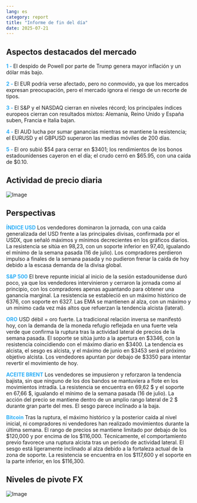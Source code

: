```yaml
---
lang: es
category: report
title: "Informe de fin del día"
date: 2025-07-21
---
```



<h2>Aspectos destacados del mercado</h2>
<strong style="color: #2caef7;">1 - </strong> El despido de Powell por parte de Trump genera mayor inflación y un dólar más bajo.

<strong style="color: #2caef7;">2 - </strong> El EUR podría verse afectado, pero no conmovido, ya que los mercados expresan preocupación, pero el mercado ignora el riesgo de un recorte de tipos.

<strong style="color: #2caef7;">3 - </strong> El S&P y el NASDAQ cierran en niveles récord; los principales índices europeos cierran con resultados mixtos: Alemania, Reino Unido y España suben, Francia e Italia bajan.

<strong style="color: #2caef7;">4 - </strong> El AUD lucha por sumar ganancias mientras se mantiene la resistencia; el EURUSD y el GBPUSD superaron las medias móviles de 200 días.

<strong style="color: #2caef7;">5 - </strong> El oro subió $54 para cerrar en $3401; los rendimientos de los bonos estadounidenses cayeron en el día; el crudo cerró en $65.95, con una caída de $0.10.



<h2>Actividad de precio diaria</h2>
<img src="https://markleighedu.github.io/img/Jul-2025/21-Jul-2025/price.jpg" alt="Image"/>

<h2>Perspectivas</h2>
<strong style="color: #2caef7;">ÍNDICE USD</strong> Los vendedores dominaron la jornada, con una caída generalizada del USD frente a las principales divisas, confirmada por el USDX, que señaló máximos y mínimos decrecientes en los gráficos diarios. La resistencia se sitúa en 98,23, con un soporte inferior en 97,40, igualando el mínimo de la semana pasada (16 de julio). Los compradores perdieron impulso a finales de la semana pasada y no pudieron frenar la caída de hoy debido a la escasa demanda de la divisa global.

<strong style="color: #2caef7;">S&P 500</strong> El breve repunte inicial al inicio de la sesión estadounidense duró poco, ya que los vendedores intervinieron y cerraron la jornada como al principio, con los compradores apenas aguantando para obtener una ganancia marginal. La resistencia se estableció en un máximo histórico de 6376, con soporte en 6327. Las EMA se mantienen al alza, con un máximo y un mínimo cada vez más altos que refuerzan la tendencia alcista (lateral).

<strong style="color: #2caef7;">ORO</strong> USD débil = oro fuerte. La tradicional relación inversa se manifestó hoy, con la demanda de la moneda refugio reflejada en una fuerte vela verde que confirma la ruptura tras la actividad lateral de precios de la semana pasada. El soporte se sitúa junto a la apertura en $3346, con la resistencia coincidiendo con el máximo diario en $3400. La tendencia es alcista, el sesgo es alcista, y el máximo de junio en $3453 será el próximo objetivo alcista. Los vendedores apuntan por debajo de $3350 para intentar revertir el movimiento de hoy.

<strong style="color: #2caef7;">ACEITE BRENT</strong> Los vendedores se impusieron y reforzaron la tendencia bajista, sin que ninguno de los dos bandos se mantuviera a flote en los movimientos intradía. La resistencia se encuentra en 69,62 $ y el soporte en 67,66 $, igualando el mínimo de la semana pasada (16 de julio). La acción del precio se mantiene dentro de un amplio rango lateral de 2 $ durante gran parte del mes. El sesgo parece inclinado a la baja.

<strong style="color: #2caef7;">Bitcoin</strong> Tras la ruptura, el máximo histórico y la posterior caída al nivel inicial, ni compradores ni vendedores han realizado movimientos durante la última semana. El rango de precios se mantiene limitado por debajo de los $120,000 y por encima de los $116,000. Técnicamente, el comportamiento previo favorece una ruptura alcista tras un período de actividad lateral. El sesgo está ligeramente inclinado al alza debido a la fortaleza actual de la zona de soporte. La resistencia se encuentra en los $117,600 y el soporte en la parte inferior, en los $116,300.



<h2>Niveles de pivote FX</h2>
<img src="https://markleighedu.github.io/img/Jul-2025/21-Jul-2025/pivot.jpg" alt="Image"/>